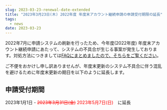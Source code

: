 ```yaml
---
slug: 2023-03-23-renewal-date-extended
title: "2023年3月23日(木) 2022年度 年度末アカウント継続申請の申請受付期限の延長"
tags:
  - news
date: 2023-03-23
---
```


2022年7月に申請システムの刷新を行ったため、今年度(2022年度) 年度末アカウント継続申請にあたって、システムの不具合が生じる事案が発生しております。対処方法につきましては[FAQにまとめましたので、そちらをご覧ください](/guides/FAQ/faq_application/faq_renewal/)。

ご不便をおかけし申し訳ありませんが、年度末更新のシステム不具合に伴う混乱を避けるために年度末更新の期日を以下のように延長します。

<!-- truncate -->


## 申請受付期間

2023年1月1日 - <font color="red">~~2023年3月31日(金)~~ 2023年5月7日(日)</font>　に延長

